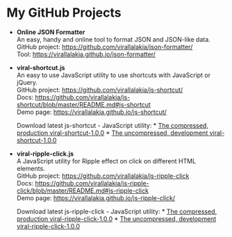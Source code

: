 # My GitHub Projects

* **Online JSON Formatter**  
	An easy, handy and online tool to format JSON and JSON-like data.  
	GitHub project: https://github.com/virallalakia/json-formatter/  
	Tool: https://virallalakia.github.io/json-formatter/  

* **viral-shortcut.js**  
	An easy to use JavaScript utility to use shortcuts with JavaScript or jQuery.  
	GitHub project: https://github.com/virallalakia/js-shortcut/  
	Docs: https://github.com/virallalakia/js-shortcut/blob/master/README.md#js-shortcut  
	Demo page: https://virallalakia.github.io/js-shortcut/  

	Download latest js-shortcut - JavaScript utility:
	  * [The compressed, production viral-shortcut-1.0.0](https://cdn.rawgit.com/virallalakia/js-shortcut/master/dist/js/viral-shortcut-1.0.0.min.js)
	  * [The uncompressed, development viral-shortcut-1.0.0](https://cdn.rawgit.com/virallalakia/js-shortcut/master/dist/js/viral-shortcut-1.0.0.js)

* **viral-ripple-click.js**  
	A JavaScript utility for Ripple effect on click on different HTML elements.  
	GitHub project: https://github.com/virallalakia/js-ripple-click  
	Docs: https://github.com/virallalakia/js-ripple-click/blob/master/README.md#js-ripple-click  
	Demo page: https://virallalakia.github.io/js-ripple-click/  

	Download latest js-ripple-click - JavaScript utility:
	  * [The compressed, production viral-ripple-click-1.0.0](https://cdn.rawgit.com/virallalakia/js-ripple-click/master/dist/js/viral-ripple-click-1.0.0.min.js)
	  * [The uncompressed, development viral-ripple-click-1.0.0](https://cdn.rawgit.com/virallalakia/js-ripple-click/master/dist/js/viral-ripple-click-1.0.0.js)
